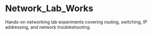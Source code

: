 # Network_Lab_Works
 Hands-on networking lab experiments covering routing, switching, IP addressing, and network troubleshooting.
